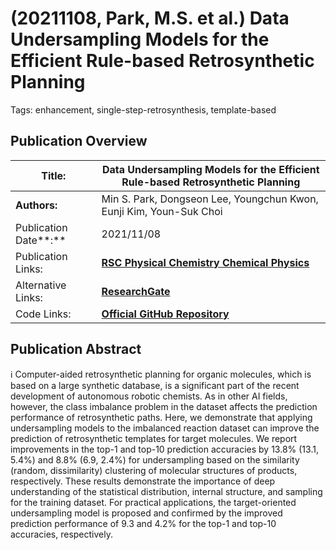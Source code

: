 # (20211108, Park, M.S. et al.) Data Undersampling Models for the Efficient Rule-based Retrosynthetic Planning

Tags: enhancement, single-step-retrosynthesis, template-based

## Publication Overview

| **Title:**  | Data Undersampling Models for the Efficient Rule-based Retrosynthetic Planning |
| --- | --- |
| **Authors:**  | Min S. Park, Dongseon Lee, Youngchun Kwon, Eunji Kim, Youn-Suk Choi |
| Publication Date**:**  | 2021/11/08 |
| Publication Links: | [**RSC Physical Chemistry Chemical Physics**](https://pubs.rsc.org/en/content/articlelanding/2021/cp/d1cp03630k) |
| Alternative Links: | [**ResearchGate**](https://www.researchgate.net/publication/351671144_Efficient_Data_Undersampling_for_Rule-Based_Retrosynthetic_Planning) |
| Code Links: | [**Official GitHub Repository**](https://github.com/mspark91/Atomic_Mapping/tree/master) |

## Publication Abstract

<aside>
ℹ️ Computer-aided retrosynthetic planning for organic molecules, which is based on a large synthetic database, is a significant part of the recent development of autonomous robotic chemists. As in other AI fields, however, the class imbalance problem in the dataset affects the prediction performance of retrosynthetic paths. Here, we demonstrate that applying undersampling models to the imbalanced reaction dataset can improve the prediction of retrosynthetic templates for target molecules. We report improvements in the top-1 and top-10 prediction accuracies by 13.8% (13.1, 5.4%) and 8.8% (6.9, 2.4%) for undersampling based on the similarity (random, dissimilarity) clustering of molecular structures of products, respectively. These results demonstrate the importance of deep understanding of the statistical distribution, internal structure, and sampling for the training dataset. For practical applications, the target-oriented undersampling model is proposed and confirmed by the improved prediction performance of 9.3 and 4.2% for the top-1 and top-10 accuracies, respectively.

</aside>
